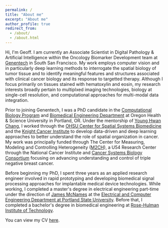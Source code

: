 ```yaml
---
permalink: /
title: "About me"
excerpt: "About me"
author_profile: true
redirect_from: 
  - /about/
  - /about.html
---
```


Hi, I'm Geoff.
I am currently an Associate Scientist in Digital Pathology & Artificial Intelligence within the Oncology Biomarker Development team at [Genentech](https://www.gene.com/) in South San Francisco.
My work employs computer vision and in particularly deep learning methods to interrogate the spatial biology of tumor tissue and to identify meaningful features and structures associated with clinical cancer biology and its response to targetted therapy.
Although I focus primarily on tissues stained with hematoxylin and eosin, my research interests broadly pertain to multiplxed imaging technologies, biology at single-cell resolution, and computational approaches for multi-modal data integration.

Prior to joining Genentech, I was a PhD candidate in the [Computational Biology Program](https://www.ohsu.edu/school-of-medicine/computational-biology) and [Biomedical Engineering Department](https://www.ohsu.edu/school-of-medicine/biomedical-engineering/about) at Oregon Health & Science University in Portland, OR. Under the mentorship of [Young Hwan Chang](https://sites.google.com/site/yhchangucb/home), I worked through the [OHSU Center for Spatial Systems Biomedicine](https://www.ohsu.edu/spatial-systems-biomedicine-center) and the [Knight Cancer Institute](https://www.ohsu.edu/knight-cancer-institute) to develop data-driven and deep learning approaches to better understand the role of spatial organization in cancer. 
My work was principally funded through The Center for Measuring, Modeling and Controlling Heterogeneity ([M2CH](https://www.ohsu.edu/spatial-systems-biomedicine-center/measuring-modeling-and-controlling-heterogeneity-center-cancer)), a U54 Research Center through the National Cancer Institute and [Cancer Systems Biology Consortium](https://csbconsortium.org/) focusing on advancing understanding and control of triple negative breast cancer.  

Before beginning my PhD, I spent three years as an applied research engineer involved in rapid prototyping and developing biomedical signal processing approaches for implantable medical device technologies. While working, I completed a master's degree in electrical engineering part-time under the direction of [James McNames](http://web.cecs.pdx.edu/~mcnames/) at the [Electrical and Computer Engineering Department at Portland State University](https://www.pdx.edu/electrical-computer-engineering/).  Before that, I completed a bachelor's degree in biomedical engineering at [Rose-Hulman Institute of Technology](https://rose-hulman.edu/).

You can view my CV [here](/files/schau_cv.pdf).
